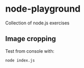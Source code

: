 # node-playground
Collection of node.js exercises

## Image cropping
Test from console with:

`node index.js`